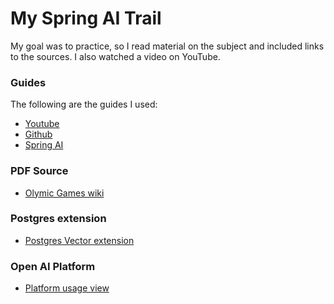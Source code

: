 # My Spring AI Trail
My goal was to practice, so I read material on the subject and included links to the sources. I also watched a video on YouTube.

### Guides

The following are the guides I used:

* [Youtube](https://www.youtube.com/watch?v=aNKDoiOUo9M)
* [Github](https://github.com/spring-tips/llm-rag-with-spring-ai)
* [Spring AI](https://spring.io/projects/spring-ai)

### PDF Source

* [Olymic Games wiki](https://en.wikipedia.org/wiki/Olympic_Games)

### Postgres extension

* [Postgres Vector extension](https://www.postgresql.org/about/news/pgvector-050-released-2700/)

### Open AI Platform

* [Platform usage view](https://platform.openai.com/usage)



